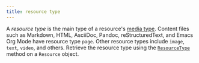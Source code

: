 ```yaml
---
title: resource type
---
```


A _resource type_ is the main type of a resource's [media type](/methods/resource/mediatype/). Content files such as Markdown, HTML, AsciiDoc, Pandoc, reStructuredText, and Emacs Org Mode have resource type `page`. Other resource types include `image`, `text`, `video`, and others. Retrieve the resource type using the [`ResourceType`](/methods/resource/resourcetype/) method on a `Resource` object.
